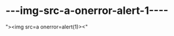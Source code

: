 ---img-src-a-onerror-alert-1----
================================

">&lt;img src=a onerror=alert(1)>&lt;"
